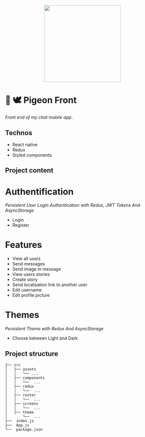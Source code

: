 <h1 align="center">
    <img height="250" src="https://cdn-icons-png.flaticon.com/512/134/134914.png">
</h1>

# 📝 🕊 Pigeon Front
*Front end of my chat mobile app .*

## Technos
- React native
- Redux
- Styled components

## Project content

# Authentification 
*Persistent User Login Authentication with Redux, JWT Tokens And AsyncStorage*
- Login
- Register

# Features 
- View all users
- Send messages
- Send image in message
- View users stories
- Create story
- Send localisation link to another user 
- Edit username
- Edit profile picture

# Themes 
*Persistent Theme with Redux And AsyncStorage*
- Choose between Light and Dark


## Project structure

```shell
├── src
│   ├── assets
│   │   └── ...
│   ├── components
│   │   └──  ...
│   ├── redux
│   │   └──  ...  
│   ├── router
│   │   └──  ...
│   ├── screens
│   │   └──  ...
│   ├── theme
│       └──  ...
├──  index.js
├──  App.js
└──  package.json
```
